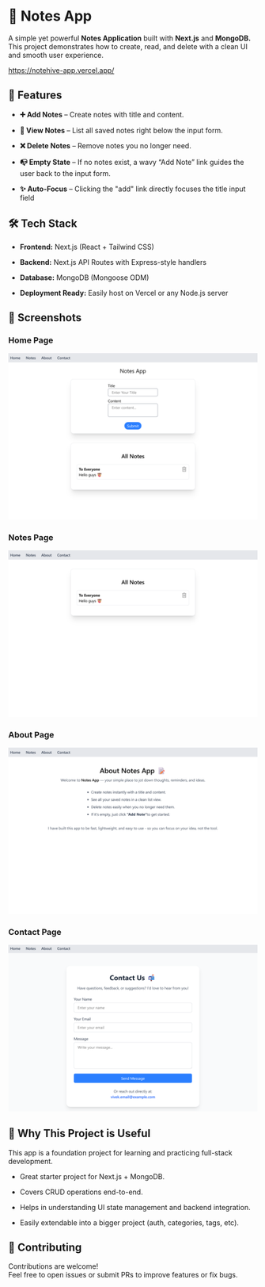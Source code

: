 # 📝 Notes  App

 A simple yet powerful **Notes Application** built with **Next.js** and **MongoDB.**  
 This project demonstrates how to create, read, and delete with a clean UI and smooth user experience.
 
https://notehive-app.vercel.app/


## 🚀 Features
- **➕ Add Notes** – Create notes with title and content.

- **📄 View Notes** – List all saved notes right below the input form.

- **❌ Delete Notes** – Remove notes you no longer need.

- **📭 Empty State** – If no notes exist, a wavy “Add Note” link guides the user back to the input form.

- **✨ Auto-Focus** – Clicking the "add" link directly focuses the title input field


## 🛠️ Tech Stack
- **Frontend:** Next.js (React + Tailwind CSS)

- **Backend:** Next.js API Routes with Express-style handlers

- **Database:** MongoDB (Mongoose ODM)

- **Deployment Ready:** Easily host on Vercel or any Node.js server

## 📸 Screenshots
### Home Page
![Homepage](/public/homepage.png)

### Notes Page
![Notespage](/public/notespage.png)

### About Page
![Aboutpage](/public/aboutpage.png)

### Contact Page
![Contactpage](/public/contactpage.png)


## 🌟 Why This Project is Useful

This app is a foundation project for learning and practicing full-stack development.

- Great starter project for Next.js + MongoDB.

- Covers CRUD operations end-to-end.

- Helps in understanding UI state management and backend integration.

- Easily extendable into a bigger project (auth, categories, tags, etc).



## 🤝 Contributing

Contributions are welcome!  
Feel free to open issues or submit PRs to improve features or fix bugs.
